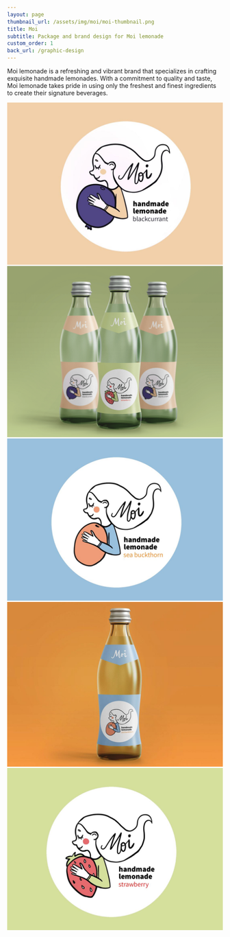 ```yaml
---
layout: page
thumbnail_url: /assets/img/moi/moi-thumbnail.png
title: Moi
subtitle: Package and brand design for Moi lemonade
custom_order: 1
back_url: /graphic-design
---
```

Moi lemonade is a refreshing and vibrant brand that specializes in crafting exquisite handmade lemonades. With a commitment to quality and taste, Moi lemonade takes pride in using only the freshest and finest ingredients to create their signature beverages.

![](/assets/img/moi/moi-1.jpg)
![](/assets/img/moi/moi-thumbnail.png)
![](/assets/img/moi/moi-2.jpg)
![](/assets/img/moi/moi-3.jpg)
![](/assets/img/moi/moi-4.jpg)
